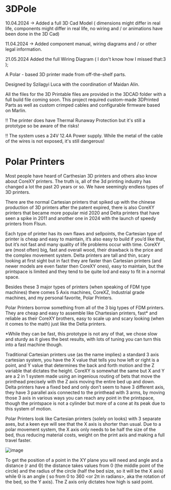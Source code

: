 # 3DPole

10.04.2024 -> Added a full 3D Cad Model ( dimensions might differ in real life, components might differ in real life, no wiring and / or animations have been done in the 3D Cad)

11.04.2024 -> Added component manual, wiring diagrams and / or other legal information.

21.05.2024 Added the full Wiring Diagram ( I don't know how I missed that:3 );


A Polar - based 3D printer made from off-the-shelf parts.

Designed by Szilagyi Luca with the coordination of Maidan Alin.

All the files for the 3D Printable files are provided in the 3DCAD folder with a full build file coming soon.
This project required custom-made 3DPrinted Parts as well as custom crimped cables and configurable firmware based on Marlin.

!! The printer does have Thermal Runaway Protection but it's still a prototype so be aware of the risks!

!! The system uses a 24V 12.4A Power supply. While the metal of the cable of the wires is not exposed, it's still dangerous!


# Polar Printers

Most people have heard of Carthesian 3D printers and others also know about CoreXY printers.
The truth is, all of the 3d printing industry has changed a lot the past 20 years or so. We have seemingly endless types of 3D printers.

There are the normal Cartesian printers that spiked up with the chinese production of 3D printers after the patent expired, there is also CoreXY printers that became more popular mid 2020 and Delta printers that have seen a spike in 2011 and another one in 2024 with the launch of speedy printers from Flsun.

Each type of printer has its own flaws and sellpoints, the Cartesian type of printer is cheap and easy to maintain, it’s also easy to build if you’d like that, but it’s not fast and many quality of life problems occur with time. CoreXY are (most often) big, fast and overall wood, their drawback is the price and the complex movement system. Delta printers are tall and thin, scary looking at first sight but in fact they are faster than Cartesian printers (and newer models are even faster then CoreXY ones), easy to maintain, but the printspace is limited and they tend to be quite lod and easy to fit in a normal space.

Besides these 3 major types of printers (when speaking of FDM type machines) there comes 5 Axis machines, CoreXZ, Industrial grade machines, and my personal favorite, Polar Printers.

Polar Printers borrow something from all of the 3 big types of FDM printers. They are cheap and easy to assemble like Chartesian printers, fast* and reliable as their CoreXY brothers, easy to scale up and scary looking (when it comes to the math) just like the Delta printers.

*While they can be fast, this prototype is not any of that, we chose slow and sturdy as it gives the best results, with lots of tuning you can turn this into a fast machine though.

Traditional Cartesian printers use (as the name implies) a standard 3 axis cartesian system, you have the X value that tells you how left or right is a point, and Y value that determines the back and forth motion and the Z variable that dictates the height. CoreXY is somewhat the same but X and Y are a 2 in 1 system made using an ingenious routing of bets that move the printhead precisely with the Z axis moving the entire bed up and down. Delta printers have a fixed bed and only don’t seem to have 3 different axis, they have 3 parallel axis connected to the printhead with 3 arms, by moving those 3 axis in various ways you can reach any point in the printspace, though the printspace is not a cylinder but more of a cone at its peak due to this system of motion.

Polar Printers look like Cartesian printers (solely on looks) with 3 separate axes, but a keen eye will see that the X axis is shorter than usual. Due to a polar movement system, the X axis only needs to be half the size of the bed, thus reducing material costs, weight on the print axis and making a full travel faster.

![image](https://github.com/lucagavril0307/3DPole/assets/163439407/a331d722-1aea-4a5b-ba6b-b6945ba8e72c)

To get the position of a point in the XY plane you will need and angle and a distance (r and Θ) the distance takes values from 0 (the middle point of the circle) and the radius of the circle (half the bed size, so it will be the X axis) while Θ is an angle ( so from 0 to 360 <or 2π in radians>, aka the rotation of the bed, so the Y axis). The Z axis only dictates how high is said point.

